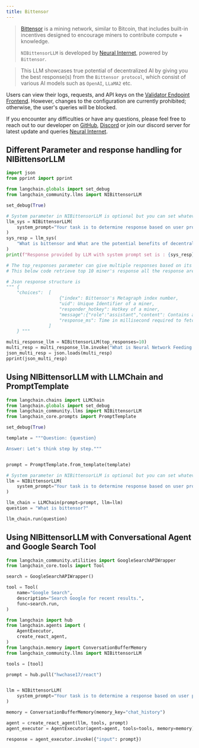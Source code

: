 ```yaml
---
title: Bittensor
---
```


>[Bittensor](https://bittensor.com/) is a mining network, similar to Bitcoin, that includes built-in incentives designed to encourage miners to contribute compute + knowledge.
>
>`NIBittensorLLM` is developed by [Neural Internet](https://neuralinternet.ai/), powered by `Bittensor`.

>This LLM showcases true potential of decentralized AI by giving you the best response(s) from the `Bittensor protocol`, which consist of various AI models such as `OpenAI`, `LLaMA2` etc.

Users can view their logs, requests, and API keys on the [Validator Endpoint Frontend](https://api.neuralinternet.ai/). However, changes to the configuration are currently prohibited; otherwise, the user's queries will be blocked.

If you encounter any difficulties or have any questions, please feel free to reach out to our developer on [GitHub](https://github.com/Kunj-2206), [Discord](https://discordapp.com/users/683542109248159777) or join our discord server for latest update and queries [Neural Internet](https://discord.gg/neuralinternet).

## Different Parameter and response handling for NIBittensorLLM

```python
import json
from pprint import pprint

from langchain.globals import set_debug
from langchain_community.llms import NIBittensorLLM

set_debug(True)

# System parameter in NIBittensorLLM is optional but you can set whatever you want to perform with model
llm_sys = NIBittensorLLM(
    system_prompt="Your task is to determine response based on user prompt.Explain me like I am technical lead of a project"
)
sys_resp = llm_sys(
    "What is bittensor and What are the potential benefits of decentralized AI?"
)
print(f"Response provided by LLM with system prompt set is : {sys_resp}")

# The top_responses parameter can give multiple responses based on its parameter value
# This below code retrieve top 10 miner's response all the response are in format of json

# Json response structure is
""" {
    "choices":  [
                    {"index": Bittensor's Metagraph index number,
                    "uid": Unique Identifier of a miner,
                    "responder_hotkey": Hotkey of a miner,
                    "message":{"role":"assistant","content": Contains actual response},
                    "response_ms": Time in millisecond required to fetch response from a miner} 
                ]
    } """

multi_response_llm = NIBittensorLLM(top_responses=10)
multi_resp = multi_response_llm.invoke("What is Neural Network Feeding Mechanism?")
json_multi_resp = json.loads(multi_resp)
pprint(json_multi_resp)
```

## Using NIBittensorLLM with LLMChain and PromptTemplate

```python
from langchain.chains import LLMChain
from langchain.globals import set_debug
from langchain_community.llms import NIBittensorLLM
from langchain_core.prompts import PromptTemplate

set_debug(True)

template = """Question: {question}

Answer: Let's think step by step."""


prompt = PromptTemplate.from_template(template)

# System parameter in NIBittensorLLM is optional but you can set whatever you want to perform with model
llm = NIBittensorLLM(
    system_prompt="Your task is to determine response based on user prompt."
)

llm_chain = LLMChain(prompt=prompt, llm=llm)
question = "What is bittensor?"

llm_chain.run(question)
```

## Using NIBittensorLLM with Conversational Agent and Google Search Tool

```python
from langchain_community.utilities import GoogleSearchAPIWrapper
from langchain_core.tools import Tool

search = GoogleSearchAPIWrapper()

tool = Tool(
    name="Google Search",
    description="Search Google for recent results.",
    func=search.run,
)
```

```python
from langchain import hub
from langchain.agents import (
    AgentExecutor,
    create_react_agent,
)
from langchain.memory import ConversationBufferMemory
from langchain_community.llms import NIBittensorLLM

tools = [tool]

prompt = hub.pull("hwchase17/react")


llm = NIBittensorLLM(
    system_prompt="Your task is to determine a response based on user prompt"
)

memory = ConversationBufferMemory(memory_key="chat_history")

agent = create_react_agent(llm, tools, prompt)
agent_executor = AgentExecutor(agent=agent, tools=tools, memory=memory)

response = agent_executor.invoke({"input": prompt})
```
